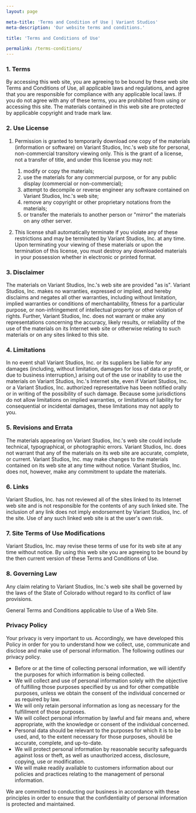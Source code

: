 ```yaml
---
layout: page

meta-title: 'Terms and Condition of Use | Variant Studios'
meta-description: 'Our website terms and conditions.'

title: 'Terms and Conditions of Use'

permalink: /terms-conditions/
---
```


### 1. Terms

By accessing this web site, you are agreeing to be bound by these web site Terms and Conditions of Use, all applicable laws and regulations, and agree that you are responsible for compliance with any applicable local laws. If you do not agree with any of these terms, you are prohibited from using or accessing this site. The materials contained in this web site are protected by applicable copyright and trade mark law.

### 2. Use License

1. Permission is granted to temporarily download one copy of the materials (information or software) on Variant Studios, Inc.'s web site for personal, non-commercial transitory viewing only. This is the grant of a license, not a transfer of title, and under this license you may not:

   1. modify or copy the materials;
   2. use the materials for any commercial purpose, or for any public display (commercial or non-commercial);
   3. attempt to decompile or reverse engineer any software contained on Variant Studios, Inc.'s web site;
   4. remove any copyright or other proprietary notations from the materials;
   5. or transfer the materials to another person or "mirror" the materials on any other server.
2. This license shall automatically terminate if you violate any of these restrictions and may be terminated by Variant Studios, Inc. at any time. Upon terminating your viewing of these materials or upon the termination of this license, you must destroy any downloaded materials in your possession whether in electronic or printed format.


### 3. Disclaimer

The materials on Variant Studios, Inc.'s web site are provided "as is". Variant Studios, Inc. makes no warranties, expressed or implied, and hereby disclaims and negates all other warranties, including without limitation, implied warranties or conditions of merchantability, fitness for a particular purpose, or non-infringement of intellectual property or other violation of rights. Further, Variant Studios, Inc. does not warrant or make any representations concerning the accuracy, likely results, or reliability of the use of the materials on its Internet web site or otherwise relating to such materials or on any sites linked to this site.

### 4. Limitations

In no event shall Variant Studios, Inc. or its suppliers be liable for any damages (including, without limitation, damages for loss of data or profit, or due to business interruption,) arising out of the use or inability to use the materials on Variant Studios, Inc.'s Internet site, even if Variant Studios, Inc. or a Variant Studios, Inc. authorized representative has been notified orally or in writing of the possibility of such damage. Because some jurisdictions do not allow limitations on implied warranties, or limitations of liability for consequential or incidental damages, these limitations may not apply to you.

### 5. Revisions and Errata

The materials appearing on Variant Studios, Inc.'s web site could include technical, typographical, or photographic errors. Variant Studios, Inc. does not warrant that any of the materials on its web site are accurate, complete, or current. Variant Studios, Inc. may make changes to the materials contained on its web site at any time without notice. Variant Studios, Inc. does not, however, make any commitment to update the materials.

### 6. Links

Variant Studios, Inc. has not reviewed all of the sites linked to its Internet web site and is not responsible for the contents of any such linked site. The inclusion of any link does not imply endorsement by Variant Studios, Inc. of the site. Use of any such linked web site is at the user's own risk.

### 7. Site Terms of Use Modifications

Variant Studios, Inc. may revise these terms of use for its web site at any time without notice. By using this web site you are agreeing to be bound by the then current version of these Terms and Conditions of Use.

### 8. Governing Law

Any claim relating to Variant Studios, Inc.'s web site shall be governed by the laws of the State of Colorado without regard to its conflict of law provisions.

General Terms and Conditions applicable to Use of a Web Site.

### Privacy Policy

Your privacy is very important to us. Accordingly, we have developed this Policy in order for you to understand how we collect, use, communicate and disclose and make use of personal information. The following outlines our privacy policy.

* Before or at the time of collecting personal information, we will identify the purposes for which information is being collected.
* We will collect and use of personal information solely with the objective of fulfilling those purposes specified by us and for other compatible purposes, unless we obtain the consent of the individual concerned or as required by law.
* We will only retain personal information as long as necessary for the fulfillment of those purposes.
* We will collect personal information by lawful and fair means and, where appropriate, with the knowledge or consent of the individual concerned.
* Personal data should be relevant to the purposes for which it is to be used, and, to the extent necessary for those purposes, should be accurate, complete, and up-to-date.
* We will protect personal information by reasonable security safeguards against loss or theft, as well as unauthorized access, disclosure, copying, use or modification.
* We will make readily available to customers information about our policies and practices relating to the management of personal information.


We are committed to conducting our business in accordance with these principles in order to ensure that the confidentiality of personal information is protected and maintained.